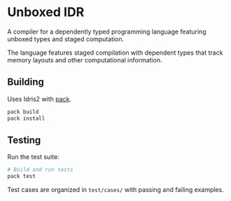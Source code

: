 # Unboxed IDR

A compiler for a dependently typed programming language featuring unboxed types and staged computation.

The language features staged compilation with dependent types that track memory
layouts and other computational information.

## Building

Uses Idris2 with [pack](https://github.com/stefan-hoeck/idris2-pack/tree/main/src/Pack).

```bash
pack build
pack install
```

## Testing

Run the test suite:

```bash
# Build and run tests
pack test
```

Test cases are organized in `test/cases/` with passing and failing examples.

